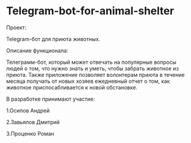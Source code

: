 # Telegram-bot-for-animal-shelter
Проект:

Telegram-бот для приюта животных.

Описание функционала:

Телеграмм-бот, который может отвечать на популярные вопросы людей о том, что нужно знать и уметь, чтобы забрать животное из приюта.
Также приложение позволяет волонтерам приюта в течение месяца получать от новых хозяев ежедневный отчет о том, как животное приспосабливается к новой обстановке. 

В разработке принимают участие:

1.Осипов Андрей

2.Завьялов Дмитрий

3.Проценко Роман
 
